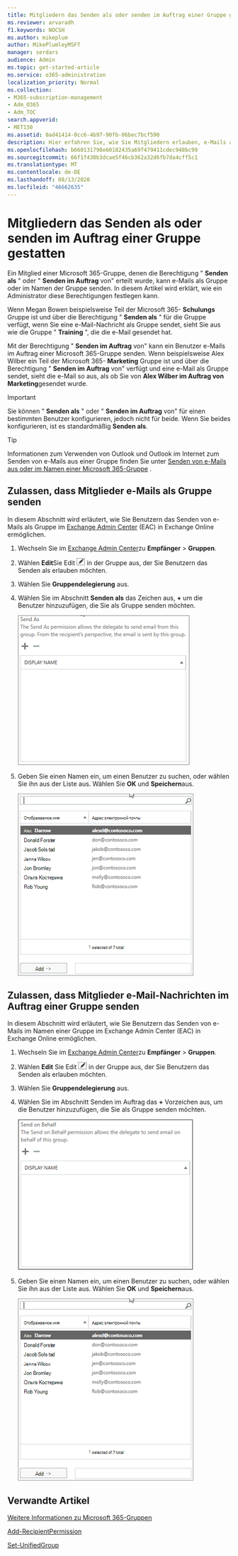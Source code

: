 ```yaml
---
title: Mitgliedern das Senden als oder senden im Auftrag einer Gruppe gestatten
ms.reviewer: arvaradh
f1.keywords: NOCSH
ms.author: mikeplum
author: MikePlumleyMSFT
manager: serdars
audience: Admin
ms.topic: get-started-article
ms.service: o365-administration
localization_priority: Normal
ms.collection:
- M365-subscription-management
- Adm_O365
- Adm_TOC
search.appverid:
- MET150
ms.assetid: 0ad41414-0cc6-4b97-90fb-06bec7bcf590
description: Hier erfahren Sie, wie Sie Mitgliedern erlauben, e-Mails als Microsoft 365-Gruppe zu senden oder e-Mails im Namen einer Microsoft 365-Gruppe zu senden.
ms.openlocfilehash: b660131798e60182435a69f479411cdec948bc99
ms.sourcegitcommit: 66f1f430b3dcae5f46cb362a32d6fb7da4cff5c1
ms.translationtype: MT
ms.contentlocale: de-DE
ms.lasthandoff: 08/13/2020
ms.locfileid: "46662635"
---
```

# <a name="allow-members-to-send-as-or-send-on-behalf-of-a-group"></a>Mitgliedern das Senden als oder senden im Auftrag einer Gruppe gestatten

Ein Mitglied einer Microsoft 365-Gruppe, denen die Berechtigung " **Senden als** " oder " **Senden im Auftrag** von" erteilt wurde, kann e-Mails als Gruppe oder im Namen der Gruppe senden. In diesem Artikel wird erklärt, wie ein Administrator diese Berechtigungen festlegen kann.
  
Wenn Megan Bowen beispielsweise Teil der Microsoft 365- **Schulungs** Gruppe ist und über die Berechtigung " **Senden als** " für die Gruppe verfügt, wenn Sie eine e-Mail-Nachricht als Gruppe sendet, sieht Sie aus wie die Gruppe " **Training** ", die die e-Mail gesendet hat. 
  
Mit der Berechtigung " **Senden im Auftrag** von" kann ein Benutzer e-Mails im Auftrag einer Microsoft 365-Gruppe senden. Wenn beispielsweise Alex Wilber ein Teil der Microsoft 365- **Marketing** Gruppe ist und über die Berechtigung " **Senden im Auftrag** von" verfügt und eine e-Mail als Gruppe sendet, sieht die e-Mail so aus, als ob Sie von **Alex Wilber im Auftrag von Marketing**gesendet wurde.

> [!IMPORTANT]
> Sie können " **Senden als** " oder " **Senden im Auftrag** von" für einen bestimmten Benutzer konfigurieren, jedoch nicht für beide. Wenn Sie beides konfigurieren, ist es standardmäßig **Senden als**.

> [!TIP]
> Informationen zum Verwenden von Outlook und Outlook im Internet zum Senden von e-Mails aus einer Gruppe finden Sie unter [Senden von e-Mails aus oder im Namen einer Microsoft 365-Gruppe](https://support.microsoft.com/office/0f4964af-aec6-484b-a65c-0434df8cdb6b) .
    
## <a name="allow-members-to-send-email-as-a-group"></a>Zulassen, dass Mitglieder e-Mails als Gruppe senden

In diesem Abschnitt wird erläutert, wie Sie Benutzern das Senden von e-Mails als Gruppe im [Exchange Admin Center](https://go.microsoft.com/fwlink/p/?linkid=2059104) (EAC) in Exchange Online ermöglichen.
  
1. Wechseln Sie im <a href="https://go.microsoft.com/fwlink/p/?linkid=2059104" target="_blank">Exchange Admin Center</a>zu **Empfänger** \> **Gruppen**.
    
2. Wählen **Edit**Sie Edit ![ Group Icon bearbeiten ](../media/0cfcb590-dc51-4b4f-9276-bb2ce300d87e.png) in der Gruppe aus, der Sie Benutzern das Senden als erlauben möchten.   
    
3. Wählen Sie **Gruppendelegierung** aus.
    
4. Wählen Sie im Abschnitt **Senden als** das Zeichen aus, **+** um die Benutzer hinzuzufügen, die Sie als Gruppe senden möchten. 
    
    ![Wählen Sie das Pluszeichen aus, um die Benutzer hinzuzufügen, die Sie als Microsoft 365-Gruppe senden möchten.](../media/1df167f6-1eff-4f98-9ecd-4230fab46557.png)
  
5. Geben Sie einen Namen ein, um einen Benutzer zu suchen, oder wählen Sie ihn aus der Liste aus. Wählen Sie **OK** und **Speichern**aus.
    
    ![Typ zum Suchen oder Auswählen eines Benutzers aus der Liste](../media/522919cf-664c-4a25-8076-c51c8c9fbe43.png)
  
## <a name="allow-members-to-send-email-on-behalf-of-a-group"></a>Zulassen, dass Mitglieder e-Mail-Nachrichten im Auftrag einer Gruppe senden

In diesem Abschnitt wird erläutert, wie Sie Benutzern das Senden von e-Mails im Namen einer Gruppe im Exchange Admin Center (EAC) in Exchange Online ermöglichen.
  
1. Wechseln Sie im <a href="https://go.microsoft.com/fwlink/p/?linkid=2059104" target="_blank">Exchange Admin Center</a>zu **Empfänger** \> **Gruppen**.
    
2. Wählen **Edit** Sie Edit ![ Group Icon bearbeiten ](../media/0cfcb590-dc51-4b4f-9276-bb2ce300d87e.png) in der Gruppe aus, der Sie Benutzern das Senden als erlauben möchten. 
    
3. Wählen Sie **Gruppendelegierung** aus.
    
4. Wählen Sie im Abschnitt Senden im Auftrag das **+** Vorzeichen aus, um die Benutzer hinzuzufügen, die Sie als Gruppe senden möchten. 
    
    ![Wählen Sie das Pluszeichen aus, um die Benutzer hinzuzufügen, die Sie als Microsoft 365-Gruppe senden möchten.](../media/2bae0579-8907-4d6b-8920-ddd6555897b4.png)
  
5. Geben Sie einen Namen ein, um einen Benutzer zu suchen, oder wählen Sie ihn aus der Liste aus. Wählen Sie **OK** und **Speichern**aus.
    
    ![Typ zum Suchen oder Auswählen eines Benutzers aus der Liste](../media/522919cf-664c-4a25-8076-c51c8c9fbe43.png)

## <a name="related-articles"></a>Verwandte Artikel

[Weitere Informationen zu Microsoft 365-Gruppen](https://support.microsoft.com/office/b565caa1-5c40-40ef-9915-60fdb2d97fa2)

[Add-RecipientPermission](https://go.microsoft.com/fwlink/p/?LinkId=723960)

[Set-UnifiedGroup](https://go.microsoft.com/fwlink/p/?LinkId=616189)
